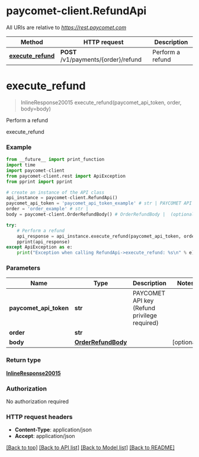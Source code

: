 # paycomet-client.RefundApi

All URIs are relative to *https://rest.paycomet.com*

Method | HTTP request | Description
------------- | ------------- | -------------
[**execute_refund**](RefundApi.md#execute_refund) | **POST** /v1/payments/{order}/refund | Perform a refund

# **execute_refund**
> InlineResponse20015 execute_refund(paycomet_api_token, order, body=body)

Perform a refund

execute_refund

### Example
```python
from __future__ import print_function
import time
import paycomet-client
from paycomet-client.rest import ApiException
from pprint import pprint

# create an instance of the API class
api_instance = paycomet-client.RefundApi()
paycomet_api_token = 'paycomet_api_token_example' # str | PAYCOMET API key (Refund privilege required)
order = 'order_example' # str | 
body = paycomet-client.OrderRefundBody() # OrderRefundBody |  (optional)

try:
    # Perform a refund
    api_response = api_instance.execute_refund(paycomet_api_token, order, body=body)
    pprint(api_response)
except ApiException as e:
    print("Exception when calling RefundApi->execute_refund: %s\n" % e)
```

### Parameters

Name | Type | Description  | Notes
------------- | ------------- | ------------- | -------------
 **paycomet_api_token** | **str**| PAYCOMET API key (Refund privilege required) | 
 **order** | **str**|  | 
 **body** | [**OrderRefundBody**](OrderRefundBody.md)|  | [optional] 

### Return type

[**InlineResponse20015**](InlineResponse20015.md)

### Authorization

No authorization required

### HTTP request headers

 - **Content-Type**: application/json
 - **Accept**: application/json

[[Back to top]](#) [[Back to API list]](../README.md#documentation-for-api-endpoints) [[Back to Model list]](../README.md#documentation-for-models) [[Back to README]](../README.md)

